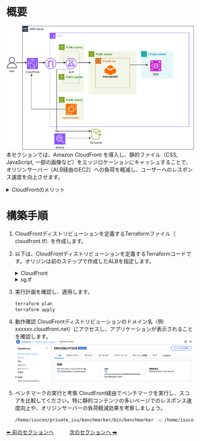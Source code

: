 # 概要
![06](../images/private-isu06.png) 
本セクションでは、Amazon CloudFront を導入し、静的ファイル（CSS, JavaScript, 一部の画像など）をエッジロケーションにキャッシュすることで、オリジンサーバー（ALB経由のEC2）への負荷を軽減し、ユーザーへのレスポンス速度を向上させます。

<details>
<summary>CloudFrontのメリット</summary>
<ul>
<li><strong>高速なコンテンツ配信:</strong> 世界中に分散されたエッジロケーションからコンテンツを配信し、レイテンシを低減します。</li>
<li><strong>オリジン負荷軽減:</strong> キャッシュによりオリジンサーバーへのリクエスト数を削減します。</li>
<li><strong>セキュリティ:</strong> AWS Shield StandardによるDDoS緩和が自動的に有効。AWS WAFとの統合も容易です。</li>
<li><strong>コスト削減:</strong> データ転送量やオリジンへのリクエスト数を削減することでコストを最適化できます。</li>
<li><strong>カスタマイズ可能:</strong> キャッシュ動作、SSL証明書、地理的制限など、柔軟な設定が可能です。</li>
</ul>
</details>

# 構築手順
1. CloudFrontディストリビューションを定義するTerraformファイル（ cloudfront.tf）を作成します。

2. 以下は、CloudFrontディストリビューションを定義するTerraformコードです。オリジンは前のステップで作成したALBを指定します。

    <details>
    <summary>CloudFront</summary>

    ```
    resource "aws_cloudfront_vpc_origin" "alb" {
    vpc_origin_endpoint_config {
        name                   = "alb-origin"
        arn                    = aws_lb.private_isu_alb.arn
        http_port              = 80
        https_port             = 443
        origin_protocol_policy = "http-only"

        origin_ssl_protocols {
        items    = ["TLSv1.2"]
        quantity = 1
        }
    }
    }

    resource "aws_cloudfront_distribution" "alb" {
    origin {
        domain_name = aws_lb.private_isu_alb.dns_name
        origin_id   = "alb-origin"
        vpc_origin_config {
        vpc_origin_id = aws_cloudfront_vpc_origin.alb.id
        }
    }

    enabled = true

    default_cache_behavior {
        viewer_protocol_policy   = "allow-all"
        allowed_methods          = ["GET", "HEAD", "OPTIONS", "PUT", "POST", "PATCH", "DELETE"]
        cached_methods           = ["GET", "HEAD"]
        cache_policy_id          = "4135ea2d-6df8-44a3-9df3-4b5a84be39ad" # Managed-CachingDisabled
        target_origin_id         = "alb-origin"
        origin_request_policy_id = "216adef6-5c7f-47e4-b989-5492eafa07d3" # Managed-AllViewer
    }

    ordered_cache_behavior {
        path_pattern     = "/favicon.ico"
        target_origin_id = "alb-origin"

        viewer_protocol_policy = "allow-all"
        allowed_methods        = ["GET", "HEAD"]
        cached_methods         = ["GET", "HEAD"]
        cache_policy_id        = "658327ea-f89d-4fab-a63d-7e88639e58f6"
    }
    ordered_cache_behavior {
        path_pattern     = "/js/*"
        target_origin_id = "alb-origin"

        viewer_protocol_policy = "allow-all"
        allowed_methods        = ["GET", "HEAD"]
        cached_methods         = ["GET", "HEAD"]
        cache_policy_id        = "658327ea-f89d-4fab-a63d-7e88639e58f6"
    }
    ordered_cache_behavior {
        path_pattern     = "/css/*"
        target_origin_id = "alb-origin"

        viewer_protocol_policy = "allow-all"
        allowed_methods        = ["GET", "HEAD"]
        cached_methods         = ["GET", "HEAD"]
        cache_policy_id        = "658327ea-f89d-4fab-a63d-7e88639e58f6"
    }
    ordered_cache_behavior {
        path_pattern     = "/image/*"
        target_origin_id = "alb-origin"

        viewer_protocol_policy = "allow-all"
        allowed_methods        = ["GET", "HEAD", "OPTIONS", "PUT", "POST", "PATCH", "DELETE"]
        cached_methods         = ["GET", "HEAD"]
        cache_policy_id        = aws_cloudfront_cache_policy.image.id
    }

    price_class = "PriceClass_All"

    restrictions {
        geo_restriction {
        restriction_type = "none"
        locations        = []
        }
    }

    viewer_certificate {
        cloudfront_default_certificate = true
    }
    }

    resource "aws_cloudfront_cache_policy" "image" {
    name = "image-cache-policy"

    default_ttl = 60
    max_ttl     = 60
    min_ttl     = 60

    parameters_in_cache_key_and_forwarded_to_origin {
        cookies_config {
        cookie_behavior = "none"
        }

        headers_config {
        header_behavior = "none"
        }

        query_strings_config {
        query_string_behavior = "none"
        }
    }
    }

    ```
    </details>

    <details>
    <summary>sg.tf</summary>

    ```
    #追加
    resource "aws_vpc_security_group_ingress_rule" "alb" {
        depends_on = [data.aws_security_group.vpc_origin_sg]
        security_group_id = aws_security_group.alb.id
        from_port         = 80
        to_port           = 80
        ip_protocol       = "tcp"
        referenced_security_group_id = data.aws_security_group.vpc_origin_sg.id
    }

    data "aws_security_group" "vpc_origin_sg" {
        depends_on = [aws_cloudfront_vpc_origin.alb]
        filter {
            name   = "group-name"
            values = ["CloudFront-VPCOrigins-Service-SG"]
        }
    }
    ```
    </details>

3. 実行計画を確認し、適用します。
    ```
    terraform plan
    terraform apply
    ```
    
4. 動作確認
    CloudFrontディストリビューションのドメイン名（例: xxxxxx.cloudfront.net）にアクセスし、アプリケーションが表示されることを確認します。
    ![](/images/2025-05-25-21-18-30.png)

5. ベンチマークの実行と考察
    CloudFront経由でベンチマークを実行し、スコアを比較してください。特に静的コンテンツの多いページでのレスポンス速度向上や、オリジンサーバーの負荷軽減効果を考察しましょう。

    ```sh
    /home/isucon/private_isu/benchmarker/bin/benchmarker -u /home/isucon/private_isu/benchmarker/userdata -t http://{CloudFrontのドメイン名}
    ```

[⬅️ 前のセクションへ](../05-athena-log-analysis/README.md)　　　[次のセクションへ ➡️](../07-elasticache-integration/README.md)